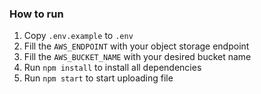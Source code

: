 ### How to run

1. Copy `.env.example` to `.env`
2. Fill the `AWS_ENDPOINT` with your object storage endpoint
3. Fill the `AWS_BUCKET_NAME` with your desired bucket name
4. Run `npm install` to install all dependencies
5. Run `npm start` to start uploading file

